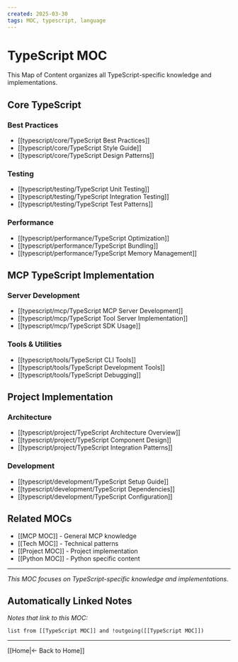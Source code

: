 ```yaml
---
created: 2025-03-30
tags: MOC, typescript, language
---
```


# TypeScript MOC

This Map of Content organizes all TypeScript-specific knowledge and implementations.

## Core TypeScript

### Best Practices

- [[typescript/core/TypeScript Best Practices]]
- [[typescript/core/TypeScript Style Guide]]
- [[typescript/core/TypeScript Design Patterns]]

### Testing

- [[typescript/testing/TypeScript Unit Testing]]
- [[typescript/testing/TypeScript Integration Testing]]
- [[typescript/testing/TypeScript Test Patterns]]

### Performance

- [[typescript/performance/TypeScript Optimization]]
- [[typescript/performance/TypeScript Bundling]]
- [[typescript/performance/TypeScript Memory Management]]

## MCP TypeScript Implementation

### Server Development

- [[typescript/mcp/TypeScript MCP Server Development]]
- [[typescript/mcp/TypeScript Tool Server Implementation]]
- [[typescript/mcp/TypeScript SDK Usage]]

### Tools & Utilities

- [[typescript/tools/TypeScript CLI Tools]]
- [[typescript/tools/TypeScript Development Tools]]
- [[typescript/tools/TypeScript Debugging]]

## Project Implementation

### Architecture

- [[typescript/project/TypeScript Architecture Overview]]
- [[typescript/project/TypeScript Component Design]]
- [[typescript/project/TypeScript Integration Patterns]]

### Development

- [[typescript/development/TypeScript Setup Guide]]
- [[typescript/development/TypeScript Dependencies]]
- [[typescript/development/TypeScript Configuration]]

## Related MOCs

- [[MCP MOC]] - General MCP knowledge
- [[Tech MOC]] - Technical patterns
- [[Project MOC]] - Project implementation
- [[Python MOC]] - Python specific content

---

_This MOC focuses on TypeScript-specific knowledge and implementations._

## Automatically Linked Notes

_Notes that link to this MOC:_

```dataview
list from [[TypeScript MOC]] and !outgoing([[TypeScript MOC]])
```

---

[[Home|← Back to Home]]
